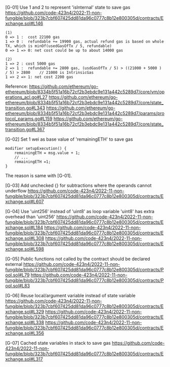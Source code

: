 [G-01] Use 1 and 2 to represent 'isInternal' state to save gas
https://github.com/code-423n4/2022-11-non-fungible/blob/323b7cbf607425dd81da96c0777c8b12e800305d/contracts/Exchange.sol#L146
```
(1)
0 => 1 :  cost 22100 gas
1 => 0 :  refundable += 19900 gas, actual refund gas is based on whole TX, which is minOf(usedGasOfTx / 5, refundable)
0 => 1 => 0: net cost could be up to about 14000 gas

(2)
1 => 2 : cost 5000 gas
2 => 1 :  refundable += 2800 gas, (usdGasOfTx / 5) > ((21000 + 5000 ) / 5) > 2800    // 21000 is IntrinsicGas
1 => 2 => 1: net cost 2200 gas
```
Reference:
https://github.com/ethereum/go-ethereum/blob/8334b5f51a16b72cf2b3ebdc9e131a442c5289d7/core/vm/operations_acl.go#L27
https://github.com/ethereum/go-ethereum/blob/8334b5f51a16b72cf2b3ebdc9e131a442c5289d7/core/state_transition.go#L343
https://github.com/ethereum/go-ethereum/blob/8334b5f51a16b72cf2b3ebdc9e131a442c5289d7/params/protocol_params.go#L159
https://github.com/ethereum/go-ethereum/blob/8334b5f51a16b72cf2b3ebdc9e131a442c5289d7/core/state_transition.go#L367

[G-02] Set 1 wei as base value of 'remainingETH' to save gas
```
modifier setupExecution() {
    remainingETH = msg.value + 1;
    // ...
    remainingETH =1;
}
```
The reason is same with [G-01].

[G-03] Add unchecked {} for subtractions where the operands cannot underflow
https://github.com/code-423n4/2022-11-non-fungible/blob/323b7cbf607425dd81da96c0777c8b12e800305d/contracts/Exchange.sol#L607


[G-04] Use 'uint256' instead of 'uint8' as loop variable
'uint8' has extra overhead than 'uint256'
https://github.com/code-423n4/2022-11-non-fungible/blob/323b7cbf607425dd81da96c0777c8b12e800305d/contracts/Exchange.sol#L184
https://github.com/code-423n4/2022-11-non-fungible/blob/323b7cbf607425dd81da96c0777c8b12e800305d/contracts/Exchange.sol#L308
https://github.com/code-423n4/2022-11-non-fungible/blob/323b7cbf607425dd81da96c0777c8b12e800305d/contracts/Exchange.sol#L598

[G-05] Public functions not called by the contract should be declared external
https://github.com/code-423n4/2022-11-non-fungible/blob/323b7cbf607425dd81da96c0777c8b12e800305d/contracts/Pool.sol#L79
https://github.com/code-423n4/2022-11-non-fungible/blob/323b7cbf607425dd81da96c0777c8b12e800305d/contracts/Pool.sol#L83

[G-06] Reuse local/argument variable instead of state variable
https://github.com/code-423n4/2022-11-non-fungible/blob/323b7cbf607425dd81da96c0777c8b12e800305d/contracts/Exchange.sol#L329
https://github.com/code-423n4/2022-11-non-fungible/blob/323b7cbf607425dd81da96c0777c8b12e800305d/contracts/Exchange.sol#L338
https://github.com/code-423n4/2022-11-non-fungible/blob/323b7cbf607425dd81da96c0777c8b12e800305d/contracts/Exchange.sol#L356

[G-07] Cached state variables in stack to save gas
https://github.com/code-423n4/2022-11-non-fungible/blob/323b7cbf607425dd81da96c0777c8b12e800305d/contracts/Exchange.sol#L317
